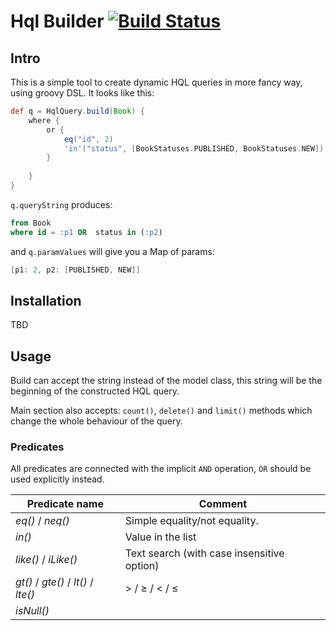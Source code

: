 # Hql Builder [![Build Status](https://travis-ci.com/Relaximus/hql-builder.svg?branch=master)](https://travis-ci.com/Relaximus/hql-builder)

## Intro
This is a simple tool to create dynamic HQL queries in more fancy way, using groovy DSL. It looks like this:
```groovy
def q = HqlQuery.build(Book) {
    where {
        or {
            eq("id", 2)
            'in'("status", [BookStatuses.PUBLISHED, BookStatuses.NEW])
        }
        
    }
}
```
```q.queryString``` produces:
```sql
from Book 
where id = :p1 OR  status in (:p2)
```
and ```q.paramValues``` will give you a Map of params:
```groovy
[p1: 2, p2: [PUBLISHED, NEW]]
```

## Installation
TBD

## Usage

Build can accept the string instead of the model class, this string will be the beginning of the 
constructed HQL query.

Main section also accepts: ```count()```, ```delete()``` and ```limit()``` methods which change the whole 
behaviour of the query. 

### Predicates
All predicates are connected with the implicit ```AND``` operation, ```OR``` should be used explicitly instead.

|Predicate name|Comment|
|--------------|-----------|
| *eq()* / *neq()* | Simple equality/not equality. | 
| *in()* | Value in the list |
| *like()* / *iLike()* | Text search (with case insensitive option) |
| *gt()* / *gte()* /  *lt()* / *lte()* | &gt; / 	&ge; / &lt; / &le; |
| *isNull()* ||

 